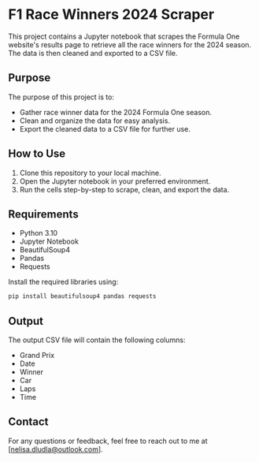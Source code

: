 # F1 Race Winners 2024 Scraper

This project contains a Jupyter notebook that scrapes the Formula One website's results page to retrieve all the race winners for the 2024 season. The data is then cleaned and exported to a CSV file.

## Purpose

The purpose of this project is to:

- Gather race winner data for the 2024 Formula One season.
- Clean and organize the data for easy analysis.
- Export the cleaned data to a CSV file for further use.

## How to Use

1. Clone this repository to your local machine.
2. Open the Jupyter notebook in your preferred environment.
3. Run the cells step-by-step to scrape, clean, and export the data.

## Requirements

- Python 3.10
- Jupyter Notebook
- BeautifulSoup4
- Pandas
- Requests

Install the required libraries using:

```bash
pip install beautifulsoup4 pandas requests
```

## Output

The output CSV file will contain the following columns:

- Grand Prix
- Date
- Winner
- Car
- Laps
- Time

## Contact

For any questions or feedback, feel free to reach out to me at [nelisa.dludla@outlook.com].
